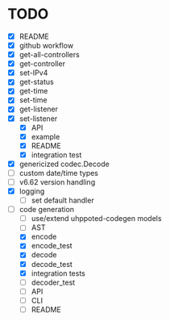 # TODO

- [x] README
- [x] github workflow
- [x] get-all-controllers
- [x] get-controller
- [x] set-IPv4
- [x] get-status
- [x] get-time
- [x] set-time
- [x] get-listener
- [x] set-listener
   - [x] API
   - [x] example
   - [x] README
   - [x] integration test

- [x] genericized codec.Decode
- [ ] custom date/time types
- [ ] v6.62 version handling
- [x] logging
    - [ ] set default handler

- [ ] code generation
   - [ ] use/extend uhppoted-codegen models
   - [ ] AST
   - [x] encode
   - [x] encode_test
   - [x] decode
   - [x] decode_test
   - [x] integration tests
   - [ ] decoder_test
   - [ ] API
   - [ ] CLI
   - [ ] README
